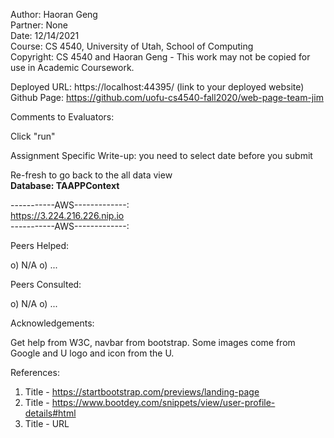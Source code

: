 ﻿Author:    Haoran Geng <br />
Partner:   None <br />
Date:      12/14/2021 <br />
Course:    CS 4540, University of Utah, School of Computing <br />
Copyright: CS 4540 and Haoran Geng - This work may not be copied for use in Academic Coursework. <br />

Deployed URL:  https://localhost:44395/  (link to your deployed website) <br />
Github Page:   https://github.com/uofu-cs4540-fall2020/web-page-team-jim

Comments to Evaluators:

Click "run"



Assignment Specific Write-up:
 you need to select date before you submit<br />

Re-fresh to go back to the all data view<br />
<b>Database: TAAPPContext</b><br />

-----------AWS-------------: <br />
https://3.224.216.226.nip.io<br />
-----------AWS-------------: <br />


Peers Helped:

  o) N/A
  o) ...

Peers Consulted:

   o) N/A
   o) ...

Acknowledgements:

Get help from W3C, navbar from bootstrap. Some images come from Google and U logo and icon from the U. 

References:

   1. Title - https://startbootstrap.com/previews/landing-page
   2. Title - https://www.bootdey.com/snippets/view/user-profile-details#html
   3. Title - URL 